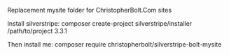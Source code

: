Replacement mysite folder for ChristopherBolt.Com sites

Install silverstripe:
composer create-project silverstripe/installer /path/to/project 3.3.1

Then install me:
composer require christopherbolt/silverstripe-bolt-mysite